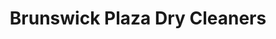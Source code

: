 ---
title: "Brunswick Plaza Dry Cleaners"
url: /brunswick/brunswick-plaza-dry-cleaners/
shop: Wäscherei
---